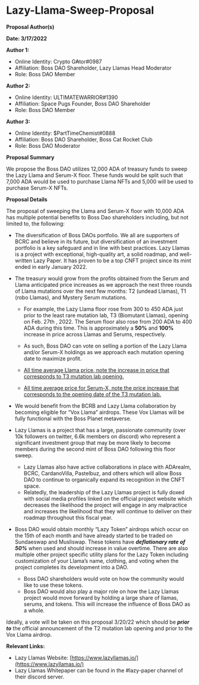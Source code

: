 # Lazy-Llama-Sweep-Proposal
**Proposal Author(s)**

**Date: 3/17/2022**

**Author 1:**

-   Online Identity: Crypto G₳tor#0987
-   Affiliation: Boss DAO Shareholder, Lazy Llamas Head Moderator
-   Role: Boss DAO Member

**Author 2:**

-   Online Identity: ULTIMATEWARRIOR#1390
-   Affiliation: Space Pugs Founder, Boss DAO Shareholder
-   Role: Boss DAO Member

**Author 3:**

-   Online Identity: $PartTimeChemist#0888
-   Affiliation: Boss DAO Shareholder, Boss Cat Rocket Club
-   Role: Boss DAO Moderator

**Proposal Summary**

We propose the Boss DAO utilizes 12,000 ADA of treasury funds to sweep the Lazy Llama and Serum-X floor. These funds would be split such that 7,000 ADA would be used to purchase Llama NFTs and 5,000 will be used to purchase Serum-X NFTs.

**Proposal Details**

The proposal of sweeping the Llama and Serum-X floor with 10,000 ADA has multiple potential benefits to Boss Dao shareholders including, but not limited to, the following:

 - The diversification of Boss DAOs portfolio. We all are supporters of BCRC and believe in its future, but diversification of an investment portfolio is a key safeguard and in line with best practices. Lazy Llamas is a project with exceptional, high-quality art, a solid roadmap, and well-written Lazy Paper. It has proven to be a top CNFT project since its mint ended in early January 2022.
 - The treasury would grow from the profits obtained from the Serum and Llama anticipated price increases as we approach the next three rounds of Llama mutations over the next few months: T2 (undead Llamas), T1 (robo Llamas), and Mystery Serum mutations.
	
	 - For example, the Lazy Llama floor rose from 300 to 450 ADA just prior to the least rare mutation lab, T3 (Biomutant Llamas), opening on Feb. 27th , 2022. The Serum floor also rose from 200 ADA to 400 ADA during this time. This is approximately a **50%** and **100%** increase in price across Llamas and Serums, respectively.
	 - As such, Boss DAO can vote on selling a portion of the Lazy Llama and/or Serum-X holdings as we approach each mutation opening date to maximize profit.
	 
	
	 - [All time average Llama price, note the increase in price that corresponds to T3 mutation lab opening.](https://cnftanalytics.io/php/searchStats.php/?search=Lazy%20Llamas,&search_type=2,&chart_type=2&time_range=trAllSelector)
	 - [All time average price for Serum-X, note the price increase that corresponds to the opening date of the T3 mutation lab.](https://cnftanalytics.io/php/searchStats.php/?search=Lazy%20Llamas%20Serum-X,&search_type=2,&chart_type=2&time_range=trAllSelector)
 - We would benefit from the BCRB and Lazy Llama collaboration by becoming eligible for “Vox Llama” airdrops. These Vox Llamas will be fully functional with the Boss Planet metaverse.
 
 - Lazy Llamas is a project that has a large, passionate community (over 10k followers on twitter, 6.6k members on discord) who represent a significant investment group that may be more likely to become members during the second mint of Boss DAO following this floor sweep.
	 - Lazy Llamas also have active collaborations in place with ADArealm, BCRC, CardanoVilla, Pastelbuz, and others which will allow Boss DAO to continue to organically expand its recognition in the CNFT space.
	 - Relatedly, the leadership of the Lazy Llamas project is fully doxed with social media profiles linked on the official project website which decreases the likelihood the project will engage in any malpractice and increases the likelihood that they will continue to deliver on their roadmap throughout this fiscal year.
 - Boss DAO would obtain monthly “Lazy Token” airdrops which occur on the 15th of each month and have already started to be traded on Sundaeswap and Musliswap. These tokens have **_deflationary rate of 50%_** when used and should increase in value overtime. There are also multiple other project specific utility plans for the Lazy Token including customization of your Llama’s name, clothing, and voting when the project completes its development into a DAO.
	 - Boss DAO shareholders would vote on how the community would like to use these tokens.
	 - Boss DAO would also play a major role on how the Lazy Llamas project would move forward by holding a large share of llamas, serums, and tokens. This will increase the influence of Boss DAO as a whole.

Ideally, a vote will be taken on this proposal 3/20/22 which should be **_prior to_** the official announcement of the T2 mutation lab opening and prior to the Vox Llama airdrop.

**Relevant Links:**

-   Lazy Llamas Website: [https://www.lazyllamas.io/](https://www.lazyllamas.io/)
-   Lazy Llamas Whitepaper can be found in the #lazy-paper channel of their discord server.
